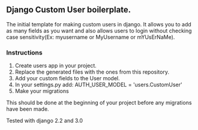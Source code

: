 ## Django Custom User boilerplate.
The initial template for making custom users in django.
It allows you to add as many fields as you want and also
allows users to login without checking case sensitivity(Ex: myusername or MyUsername or mYUsErNaMe).

### Instructions
1. Create users app in your project.
2. Replace the generated files with the ones from this repository.
3. Add your custom fields to the User model.
4. In your settings.py add: AUTH_USER_MODEL = 'users.CustomUser'
5. Make your migrations

This should be done at the beginning of your project before any migrations have been made.

Tested with django 2.2 and 3.0

